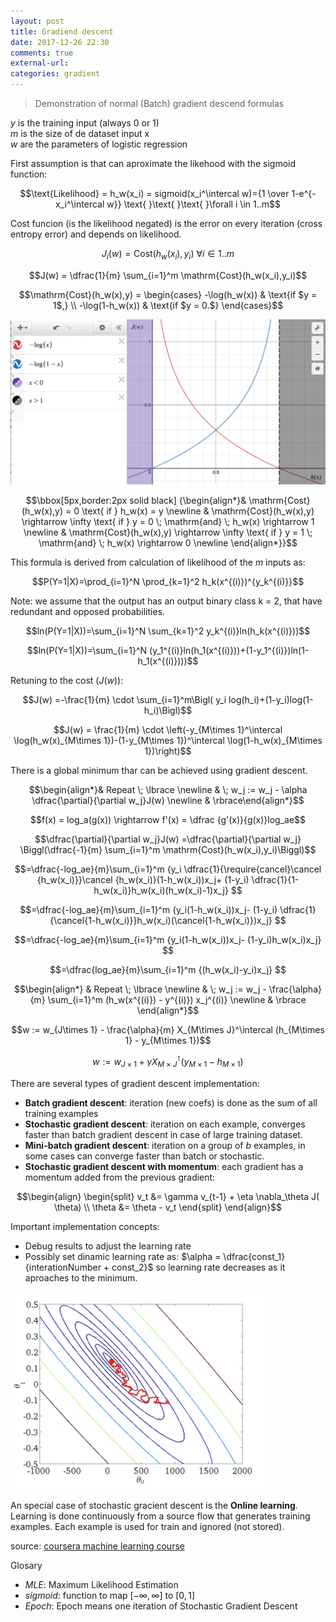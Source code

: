 ```yaml
---
layout: post
title: Gradiend descent
date: 2017-12-26 22:30
comments: true
external-url:
categories: gradient
---
```


> Demonstration of normal (Batch) gradient descend formulas

$y$ is the training input (always 0 or 1)  
$m$ is the size of de dataset input x  
$w$ are the parameters of logistic regression  

First assumption is that can aproximate the likehood with the sigmoid function:

$$\text{Likelihood} = h_w(x_i) = sigmoid(x_i^\intercal w)={1 \over 1-e^{-x_i^\intercal w}} \text{ }\text{ }\text{ }\forall i \in 1..m$$ 

Cost funcion (is the likelihood negated) is the error on every iteration (cross entropy error) and depends on likelihood.

$$J_i(w) = \mathrm{Cost}(h_w(x_i),y_i) \text{ }\text{ }\text{ }\forall i \in 1..m$$

$$J(w) = \dfrac{1}{m} \sum_{i=1}^m \mathrm{Cost}(h_w(x_i),y_i)$$

$$\mathrm{Cost}(h_w(x),y) =
\begin{cases}
-\log(h_w(x))  & \text{if $y = 1$,} \\
-\log(1-h_w(x)) & \text{if $y = 0.$}
\end{cases}$$

![graphic of cost](/assets/cost-logit.png)

$$\bbox[5px,border:2px solid black] {\begin{align*}& \mathrm{Cost}(h_w(x),y) = 0 \text{ if } h_w(x) = y \newline & \mathrm{Cost}(h_w(x),y) \rightarrow \infty \text{ if } y = 0 \; \mathrm{and} \; h_w(x) \rightarrow 1 \newline & \mathrm{Cost}(h_w(x),y) \rightarrow \infty \text{ if } y = 1 \; \mathrm{and} \; h_w(x) \rightarrow 0 \newline \end{align*}}$$  

This formula is derived from calculation of likelihood of the $m$ inputs as:

$$P(Y=1|X)=\prod_{i=1}^N \prod_{k=1}^2 h_k(x^{(i)})^{y_k^{(i)}}$$

Note: we assume that the output has an output binary class k = 2, that have redundant and opposed probabilities.

$$ln(P(Y=1|X))=\sum_{i=1}^N \sum_{k=1}^2 y_k^{(i)}ln(h_k(x^{(i)}))$$

$$ln(P(Y=1|X))=\sum_{i=1}^N  (y_1^{(i)}ln(h_1(x^{(i)}))+(1-y_1^{(i)})ln(1-h_1(x^{(i)})))$$

Retuning to the cost ($J(w)$):  

$$J(w) =-\frac{1}{m} \cdot \sum_{i=1}^m\Bigl( y_i log(h_i)+(1-y_i)log(1-h_i)\Bigl)$$  

$$J(w) = \frac{1}{m} \cdot \left(-y_{M\times 1}^\intercal \log(h_w(x)_{M\times 1})-(1-y_{M\times 1})^\intercal \log(1-h_w(x)_{M\times 1})\right)$$  

There is a global minimum thar can be achieved using gradient descent.

$$\begin{align*}& Repeat \; \lbrace \newline & \; w_j := w_j - \alpha \dfrac{\partial}{\partial w_j}J(w) \newline & \rbrace\end{align*}$$

$$f(x) = log_a(g(x)) \rightarrow f'(x) = \dfrac {g'(x)}{g(x)}log_ae$$

$$\dfrac{\partial}{\partial w_j}J(w) =\dfrac{\partial}{\partial w_j} \Biggl(\dfrac{-1}{m} \sum_{i=1}^m \mathrm{Cost}(h_w(x_i),y_i)\Biggl)$$

$$=\dfrac{-log_ae}{m}\sum_{i=1}^m {y_i \dfrac{1}{\require{cancel}\cancel {h_w(x_i)}}\cancel {h_w(x_i)}(1-h_w(x_i))x_j+ (1-y_i) \dfrac{1}{1-h_w(x_i)}h_w(x_i)(h_w(x_i)-1)x_j} $$

$$=\dfrac{-log_ae}{m}\sum_{i=1}^m {y_i(1-h_w(x_i))x_j- (1-y_i) \dfrac{1}{\cancel{1-h_w(x_i)}}h_w(x_i)(\cancel{1-h_w(x_i)})x_j} $$

$$=\dfrac{-log_ae}{m}\sum_{i=1}^m {y_i(1-h_w(x_i))x_j- (1-y_i)h_w(x_i)x_j} $$

$$=\dfrac{log_ae}{m}\sum_{i=1}^m {(h_w(x_i)-y_i)x_j} $$

$$\begin{align*} & Repeat \; \lbrace \newline & \; w_j := w_j - \frac{\alpha}{m} \sum_{i=1}^m (h_w(x^{(i)}) - y^{(i)}) x_j^{(i)} \newline & \rbrace \end{align*}$$

$$w := w_{J\times 1} - \frac{\alpha}{m} X_{M\times J}^\intercal (h_{M\times 1} - y_{M\times 1})$$  

$$w := w_{J\times 1} + \gamma X_{M\times J}^\intercal (y_{M\times 1} - h_{M\times 1})$$  

There are several types of gradient descent implementation:

* **Batch gradient descent**: iteration (new coefs) is done as the sum of all training examples
* **Stochastic gradient descent**: iteration on each example, converges faster than batch gradient descent in case of large training dataset.
* **Mini-batch gradient descent**: iteration on a group of $b$ examples, in some cases can converge faster than batch or stochastic.
* **Stochastic gradient descent with momentum**: each gradient has a momentum added from the previous gradient:

$$\begin{align}
\begin{split}
v_t &= \gamma v_{t-1} + \eta \nabla_\theta J( \theta) \\  
\theta &= \theta - v_t
\end{split}
\end{align}$$

Important implementation concepts:
* Debug results to adjust the learning rate
* Possibly set dinamic learning rate as: $\alpha = \dfrac{const_1}{interationNumber + const_2}$ so learning rate decreases as it aproaches to the minimum.

![dynamic alpha](/assets/dynamic-alpha.png)

An special case of stochastic gracient descent is the **Online learning**. Learning is done continuously from a source flow that generates training examples. Each example is used for train and ignored (not stored).

source: [coursera machine learning course](https://www.coursera.org/learn/machine-learning)

Glosary  
* *MLE*: Maximum Likelihood Estimation  
* *sigmoid*: function to map $[-\infty,\infty]$ to $[0,1]$  
* *Epoch*: Epoch means one iteration of Stochastic Gradient Descent